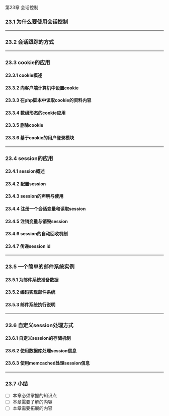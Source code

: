 第23章 会话控制
### 23.1 为什么要使用会话控制

---

### 23.2 会话跟踪的方式

---

### 23.3 cookie的应用
#### 23.3.1 cookie概述
#### 23.3.2 向客户端计算机中设置cookie
#### 23.3.3 在php脚本中读取cookie的资料内容
#### 23.3.4 数组形态的cookie应用
#### 23.3.5 删除cookie
#### 23.3.6 基于cookie的用户登录模块

---

### 23.4 session的应用
#### 23.4.1 session概述
#### 23.4.2 配置session
#### 23.4.3 session的声明与使用
#### 23.4.4 注册一个会话变量和读取session
#### 23.4.5 注销变量与销毁session
#### 23.4.6 session的自动回收机制
#### 23.4.7 传递session id

---

### 23.5 一个简单的邮件系统实例
#### 23.5.1 为邮件系统准备数据
#### 23.5.2 编码实现邮件系统
#### 23.5.3 邮件系统执行说明

---

### 23.6 自定义session处理方式
#### 23.6.1 自定义session的存储机制
#### 23.6.2 使用数据库处理session信息
#### 23.6.3 使用memcached处理session信息

---

### 23.7 小结
- [ ] 本章必须掌握的知识点
- [ ] 本章需要了解的内容
- [ ] 本章需要拓展的内容